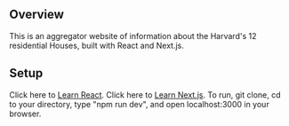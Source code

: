 ## Overview

This is an aggregator website of information about the Harvard's 12 residential Houses, built with React and Next.js.

## Setup
Click here to [Learn React](https://reactjs.org/tutorial/tutorial.html).
Click here to [Learn Next.js](https://nextjs.org/learn).
To run, git clone, cd to your directory, type "npm run dev", and open localhost:3000 in your browser.
